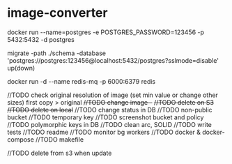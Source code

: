 # image-converter

docker run --name=postgres -e POSTGRES_PASSWORD=123456 -p 5432:5432 -d postgres

migrate -path ./schema -database 'postgres://postgres:123456@localhost:5432/postgres?sslmode=disable' up(down)

docker run -d --name redis-mq -p 6000:6379 redis

//TODO check original resolution of image (set min value or change other sizes) first copy > original
~~//TODO change image -~~ 
~~//TODO delete on S3~~
~~//TODO delete on local~~
//TODO change status in DB
//TODO non-public bucket
//TODO temporary key
//TODO screenshot bucket and policy
//TODO polymorphic keys in DB
//TODO clean arc, SOLID
//TODO write tests
//TODO readme
//TODO monitor bg workers
//TODO docker & docker-compose
//TODO makefile

//TODO delete from s3 when update